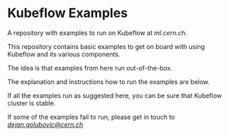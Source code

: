# Kubeflow Examples

A repository with examples to run on Kubeflow at *ml.cern.ch*.

This repository contains basic examples to get on board with using Kubeflow and its various components.

The idea is that examples from here run out-of-the-box.


The explanation and instructions how to run the examples are below.

If all the examples run as suggested here, you can be sure that Kubeflow cluster is stable.

If some of the examples fail to run, please get in touch to *dejan.golubovic@cern.ch*
